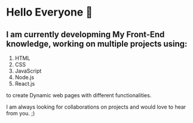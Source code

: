 # Hello Everyone 👋

## I am currently developming My Front-End knowledge, working on multiple projects using:
1. HTML
2. CSS
3. JavaScript
4. Node.js
5. React.js

to create Dynamic web pages with different functionalities.

I am always looking for collaborations on projects and would love to hear from you. ;)

<!--
**amraladdin7/amraladdin7** is a ✨ _special_ ✨ repository because its `README.md` (this file) appears on your GitHub profile.

Here are some ideas to get you started:

- 🔭 I’m currently working on ...
- 🌱 I’m currently learning ...
- 👯 I’m looking to collaborate on ...
- 🤔 I’m looking for help with ...
- 💬 Ask me about ...
- 📫 How to reach me: ...
- 😄 Pronouns: ...
- ⚡ Fun fact: ...
-->
